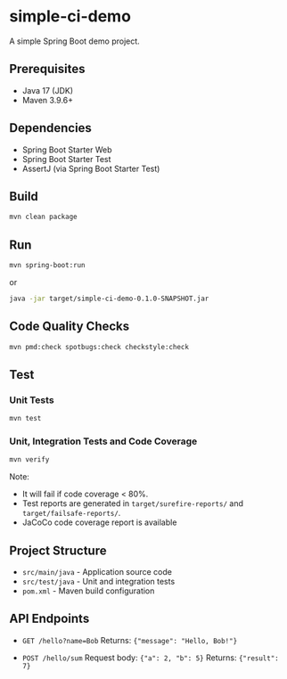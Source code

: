 # simple-ci-demo

A simple Spring Boot demo project.

## Prerequisites

- Java 17 (JDK)
- Maven 3.9.6+

## Dependencies

- Spring Boot Starter Web
- Spring Boot Starter Test
- AssertJ (via Spring Boot Starter Test)

## Build

```sh
mvn clean package
```

## Run

```sh
mvn spring-boot:run
```
or
```sh
java -jar target/simple-ci-demo-0.1.0-SNAPSHOT.jar
```

## Code Quality Checks
```bash
mvn pmd:check spotbugs:check checkstyle:check
```

## Test

### Unit Tests

```sh
mvn test
```

### Unit, Integration Tests and Code Coverage

```sh
mvn verify
```
Note:
* It will fail if code coverage < 80%.
* Test reports are generated in `target/surefire-reports/` and `target/failsafe-reports/`.
* JaCoCo code coverage report is available

## Project Structure

- `src/main/java` - Application source code
- `src/test/java` - Unit and integration tests
- `pom.xml` - Maven build configuration

## API Endpoints

- `GET /hello?name=Bob`
  Returns: `{"message": "Hello, Bob!"}`

- `POST /hello/sum`
  Request body: `{"a": 2, "b": 5}`
  Returns: `{"result": 7}`

